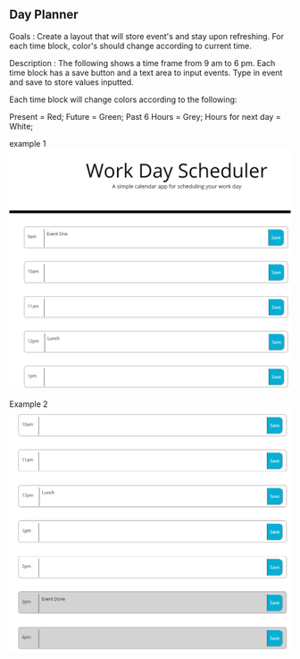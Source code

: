 ## Day Planner

Goals : Create a layout that will store event's and stay upon refreshing. For each time block, color's should change according to current time.

Description : The following shows a time frame from 9 am to 6 pm. Each time block has a save button and a text area to input events. Type in event and save to store values inputted. 

Each time block will change colors according to the following:

Present = Red;
Future = Green;
Past 6 Hours = Grey;
Hours for next day = White;

example 1
![Image of examples](example1.png)

Example 2 
![Image of examples](example2.png)
